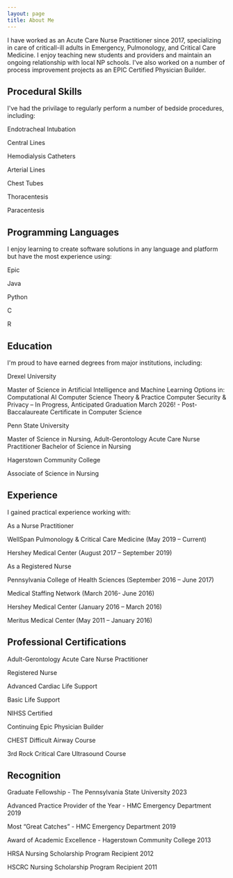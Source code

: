 ```yaml
---
layout: page
title: About Me
---
```


I have worked as an Acute Care Nurse Practitioner since 2017, specializing in care of criticall-ill adults in Emergency, Pulmonology, and Critical Care Medicine.  I enjoy teaching new students and providers and maintain an ongoing relationship with local NP schools.  I've also worked on a number of process improvement projects as an EPIC Certified Physician Builder.

## Procedural Skills

I've had the privilage to regularly perform a number of bedside procedures, including:

Endotracheal Intubation

Central Lines

Hemodialysis Catheters

Arterial Lines

Chest Tubes

Thoracentesis

Paracentesis

## Programming Languages

I enjoy learning to create software solutions in any language and platform but have the most experience using:

Epic

Java

Python

C

R

## Education

I'm proud to have earned degrees from major institutions, including:

Drexel University

Master of Science in Artificial Intelligence and Machine Learning
Options in:
Computational AI
Computer Science Theory & Practice
Computer Security & Privacy
– In Progress, Anticipated Graduation March 2026! -
Post-Baccalaureate Certificate in Computer Science

Penn State University

Master of Science in Nursing, Adult-Gerontology Acute Care Nurse Practitioner
Bachelor of Science in Nursing

Hagerstown Community College

Associate of Science in Nursing

## Experience

I gained practical experience working with:

As a Nurse Practitioner

WellSpan Pulmonology & Critical Care Medicine 
(May 2019 – Current)

Hershey Medical Center 
(August 2017 – September 2019)

As a Registered Nurse

Pennsylvania College of Health Sciences (September 2016 – June 2017)

Medical Staffing Network 
(March 2016- June 2016)

Hershey Medical Center 
(January 2016 – March 2016)

Meritus Medical Center 
(May 2011 – January 2016)

## Professional Certifications

Adult-Gerontology Acute Care Nurse Practitioner

Registered Nurse

Advanced Cardiac Life Support

Basic Life Support

NIHSS Certified

Continuing Epic Physician Builder

CHEST Difficult Airway Course 

3rd Rock Critical Care Ultrasound Course

## Recognition

Graduate Fellowship - The Pennsylvania State University 2023

Advanced Practice Provider of the Year - HMC Emergency Department 2019

Most “Great Catches” - HMC Emergency Department 2019

Award of Academic Excellence - Hagerstown Community College 2013

HRSA Nursing Scholarship Program Recipient 2012

HSCRC Nursing Scholarship Program Recipient 2011
